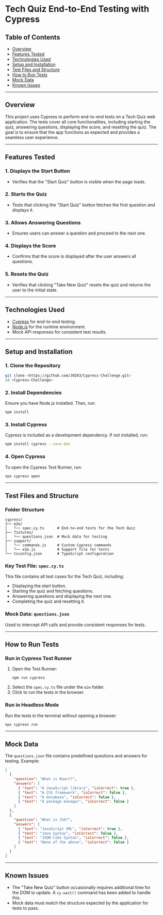 
# Tech Quiz End-to-End Testing with Cypress

## Table of Contents
- [Overview](#overview)
- [Features Tested](#features-tested)
- [Technologies Used](#technologies-used)
- [Setup and Installation](#setup-and-installation)
- [Test Files and Structure](#test-files-and-structure)
- [How to Run Tests](#how-to-run-tests)
- [Mock Data](#mock-data)
- [Known Issues](#known-issues)

---

## Overview

This project uses Cypress to perform end-to-end tests on a Tech Quiz web application. The tests cover all core functionalities, including starting the quiz, answering questions, displaying the score, and resetting the quiz. The goal is to ensure that the app functions as expected and provides a seamless user experience.

---

## Features Tested

### **1. Displays the Start Button**
- Verifies that the "Start Quiz" button is visible when the page loads.

### **2. Starts the Quiz**
- Tests that clicking the "Start Quiz" button fetches the first question and displays it.

### **3. Allows Answering Questions**
- Ensures users can answer a question and proceed to the next one.

### **4. Displays the Score**
- Confirms that the score is displayed after the user answers all questions.

### **5. Resets the Quiz**
- Verifies that clicking "Take New Quiz" resets the quiz and returns the user to the initial state.

---

## Technologies Used

- [Cypress](https://www.cypress.io/) for end-to-end testing.
- [Node.js](https://nodejs.org/) for the runtime environment.
- Mock API responses for consistent test results.

---

## Setup and Installation

### **1. Clone the Repository**
```bash
git clone <https://github.com/J0263/Cypress-Challenge.git>
cd <Cypress-Challenge>
```

### **2. Install Dependencies**
Ensure you have Node.js installed. Then, run:
```bash
npm install
```

### **3. Install Cypress**
Cypress is included as a development dependency. If not installed, run:
```bash
npm install cypress --save-dev
```

### **4. Open Cypress**
To open the Cypress Test Runner, run:
```bash
npx cypress open
```

---

## Test Files and Structure

### **Folder Structure**
```plaintext
cypress/
├── e2e/
│   └── spec.cy.ts      # End-to-end tests for the Tech Quiz
├── fixtures/
│   └── questions.json  # Mock data for testing
├── support/
│   └── commands.js     # Custom Cypress commands
│   └── e2e.js          # Support file for tests
└── tsconfig.json       # TypeScript configuration
```

### **Key Test File: `spec.cy.ts`**
This file contains all test cases for the Tech Quiz, including:
- Displaying the start button.
- Starting the quiz and fetching questions.
- Answering questions and displaying the next one.
- Completing the quiz and resetting it.

### **Mock Data: `questions.json`**
Used to intercept API calls and provide consistent responses for tests.

---

## How to Run Tests

### **Run in Cypress Test Runner**
1. Open the Test Runner:
   ```bash
   npm run cypress
   ```
2. Select the `spec.cy.ts` file under the `e2e` folder.
3. Click to run the tests in the browser.

### **Run in Headless Mode**
Run the tests in the terminal without opening a browser:
```bash
npx cypress run
```

---

## Mock Data

The `questions.json` file contains predefined questions and answers for testing. Example:

```json
[
  {
    "question": "What is React?",
    "answers": [
      { "text": "A JavaScript library", "isCorrect": true },
      { "text": "A CSS framework", "isCorrect": false },
      { "text": "A database", "isCorrect": false },
      { "text": "A package manager", "isCorrect": false }
    ]
  },
  {
    "question": "What is JSX?",
    "answers": [
      { "text": "JavaScript XML", "isCorrect": true },
      { "text": "Java Syntax", "isCorrect": false },
      { "text": "JSON-like Syntax", "isCorrect": false },
      { "text": "None of the above", "isCorrect": false }
    ]
  }
]
```

---

## Known Issues

- The "Take New Quiz" button occasionally requires additional time for the DOM to update. A `cy.wait()` command has been added to handle this.
- Mock data must match the structure expected by the application for tests to pass.
